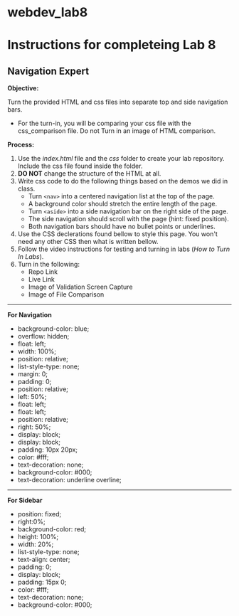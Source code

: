# webdev_lab8

# Instructions for completeing Lab 8 
## Navigation Expert

**Objective:**

Turn the provided HTML and css files into separate top and side navigation bars. 
*	For the turn-in, you will be comparing your css file with the css_comparison file. Do not Turn in an image of HTML comparison. 

**Process:**
1. Use the *index.html* file and the *css* folder to create your lab repository. Include the css file found inside the folder.
1. **DO NOT** change the structure of the HTML at all. 
1.	Write css code to do the following things based on the demos we did in class.
    *	Turn ```<nav>``` into a centered navigation list at the top of the page.
    *	A background color should stretch the entire length of the page.
    *	Turn ```<aside>``` into a side navigation bar on the right side of the page. 
    *	The side navigation should scroll with the page (hint: fixed position). 
    *	Both navigation bars should have no bullet points or underlines. 
1. Use the CSS declerations found bellow to style this page. You won't need any other CSS then what is written bellow.
1. Follow the video instructions for testing and turning in labs (*How to Turn In Labs*). 
1. Turn in the following:
    * Repo Link
    * Live Link
    * Image of Validation Screen Capture
    * Image of File Comparison
***
**For Navigation**
* background-color: blue;
* overflow: hidden;
* float: left;
* width: 100%;
* position: relative;
* list-style-type: none;
* margin: 0;
* padding: 0;
* position: relative;
* left: 50%;
* float: left;
* float: left;
* position: relative;
* right: 50%;
* display: block;
* display: block;
* padding: 10px 20px;
* color: #fff;
* text-decoration: none;
* background-color: #000;
* text-decoration: underline overline;
***
**For Sidebar**
* position: fixed;
* right:0%;
* background-color: red;
* height: 100%;
* width: 20%;
* list-style-type: none;
* text-align: center;
* padding: 0;
* display: block;
* padding: 15px 0;
* color: #fff;
* text-decoration: none;
* background-color: #000;




